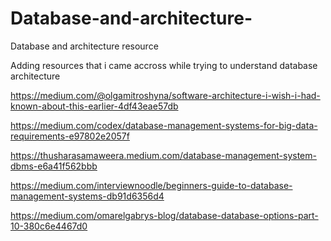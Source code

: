 # Database-and-architecture-
Database and architecture resource

Adding resources that i came accross while trying to understand database architecture

https://medium.com/@olgamitroshyna/software-architecture-i-wish-i-had-known-about-this-earlier-4df43eae57db

https://medium.com/codex/database-management-systems-for-big-data-requirements-e97802e2057f

https://thusharasamaweera.medium.com/database-management-system-dbms-e6a41f562bbb

https://medium.com/interviewnoodle/beginners-guide-to-database-management-systems-db91d6356d4

https://medium.com/omarelgabrys-blog/database-database-options-part-10-380c6e4467d0
